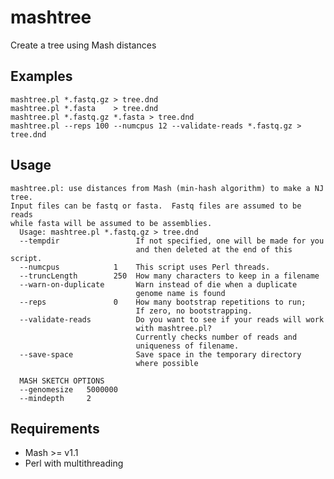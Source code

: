 # mashtree
Create a tree using Mash distances

## Examples

    mashtree.pl *.fastq.gz > tree.dnd
    mashtree.pl *.fasta    > tree.dnd
    mashtree.pl *.fastq.gz *.fasta > tree.dnd
    mashtree.pl --reps 100 --numcpus 12 --validate-reads *.fastq.gz > tree.dnd

## Usage

    mashtree.pl: use distances from Mash (min-hash algorithm) to make a NJ tree.
    Input files can be fastq or fasta.  Fastq files are assumed to be reads
    while fasta will be assumed to be assemblies.
      Usage: mashtree.pl *.fastq.gz > tree.dnd
      --tempdir                 If not specified, one will be made for you
                                and then deleted at the end of this script.
      --numcpus            1    This script uses Perl threads.
      --truncLength        250  How many characters to keep in a filename
      --warn-on-duplicate       Warn instead of die when a duplicate
                                genome name is found
      --reps               0    How many bootstrap repetitions to run;
                                If zero, no bootstrapping.
      --validate-reads          Do you want to see if your reads will work
                                with mashtree.pl?
                                Currently checks number of reads and
                                uniqueness of filename.
      --save-space              Save space in the temporary directory
                                where possible

      MASH SKETCH OPTIONS
      --genomesize   5000000
      --mindepth     2

## Requirements

* Mash >= v1.1
* Perl with multithreading
